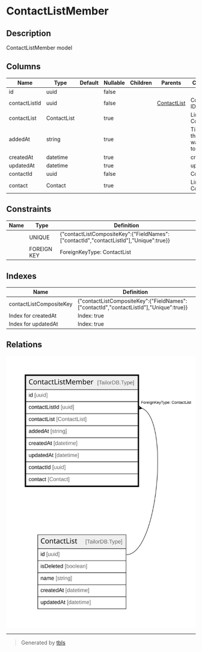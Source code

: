 # ContactListMember

## Description

ContactListMember model

## Columns

| Name | Type | Default | Nullable | Children | Parents | Comment |
| ---- | ---- | ------- | -------- | -------- | ------- | ------- |
| id | uuid |  | false |  |  |  |
| contactListId | uuid |  | false |  | [ContactList](ContactList.md) | ContactList ID |
| contactList | ContactList |  | true |  |  | Link to the ContactList |
| addedAt | string |  | true |  |  | Time when the contact was added to the list |
| createdAt | datetime |  | true |  |  | createdAt |
| updatedAt | datetime |  | true |  |  | updatedAt |
| contactId | uuid |  | false |  |  | Contact ID |
| contact | Contact |  | true |  |  | Link to the Contact |

## Constraints

| Name | Type | Definition |
| ---- | ---- | ---------- |
|  | UNIQUE | {"contactListCompositeKey":{"FieldNames":["contactId","contactListId"],"Unique":true}} |
|  | FOREIGN KEY | ForeignKeyType: ContactList |

## Indexes

| Name | Definition |
| ---- | ---------- |
| contactListCompositeKey | {"contactListCompositeKey":{"FieldNames":["contactId","contactListId"],"Unique":true}} |
| Index for createdAt | Index: true |
| Index for updatedAt | Index: true |

## Relations

![er](ContactListMember.svg)

---

> Generated by [tbls](https://github.com/k1LoW/tbls)
